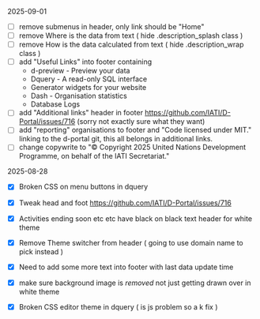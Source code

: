 
2025-09-01

 - [ ] remove submenus in header, only link should be "Home"
 - [ ] remove Where is the data from text ( hide .description_splash class )
 - [ ] remove How is the data calculated from text ( hide .description_wrap class )
 - [ ] add "Useful Links" into footer containing
	- d-preview - Preview your data
	- Dquery - A read-only SQL interface
	- Generator widgets for your website
	- Dash - Organisation statistics
	- Database Logs
 - [ ] add "Additional links" header in footer https://github.com/IATI/D-Portal/issues/716 (sorry not exactly sure what they want)
 - [ ] add "reporting" organisations to footer and "Code licensed under MIT." linking to the d-portal git, this all belongs in additional links.
 - [ ] change copywrite to "© Copyright 2025 United Nations Development Programme, on behalf of the IATI Secretariat."
 
2025-08-28

- [X] Broken CSS on menu buttons in dquery
- [x] Tweak head and foot https://github.com/IATI/D-Portal/issues/716
- [x] Activities ending soon etc etc have black on black text header for white theme
- [x] Remove Theme switcher from header ( going to use domain name to pick instead ) 
- [x] Need to add some more text into footer with last data update time
- [x] make sure background image is *removed* not just getting drawn over in white theme
- [x] Broken CSS editor theme in dquery ( is js problem so a k fix )

